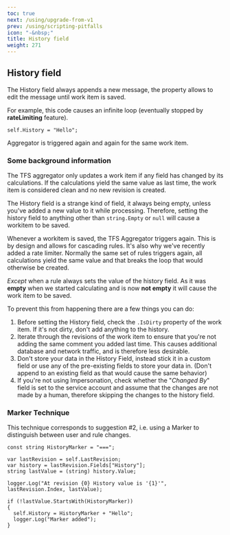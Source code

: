 ```yaml
---
toc: true
next: /using/upgrade-from-v1
prev: /using/scripting-pitfalls
icon: "-&nbsp;"
title: History field
weight: 271
---
```


## History field

The History field always appends a new message, the property allows to edit the message until work item is saved.

For example, this code causes an infinite loop (eventually stopped by **rateLimiting** feature).
```
self.History = "Hello";
```
Aggregator is triggered again and again for the same work item.

### Some background information

The TFS aggregator only updates a work item if any field has changed by its calculations. If the calculations yield the same value as last time, the work item is considered clean and no new revision is created.

The History field is a strange kind of field, it always being empty, unless you've added a new value to it while processing. Therefore, setting the history field to anything other than `string.Empty` or `null` will cause a workitem to be saved.

Whenever a workitem is saved, the TFS Aggregator triggers again. This is by design and allows for cascading rules. It's also why we've recently added a rate limiter. Normally the same set of rules triggers again, all calculations yield the same value and that breaks the loop that would otherwise be created.

*Except* when a rule always sets the value of the history field. As it was **empty** when we started calculating and is now **not empty** it will cause the work item to be saved.

To prevent this from happening there are a few things you can do:

 1. Before setting the History field, check the `.IsDirty` property of the work item. If it's not dirty, don't add anything to the history.
 2. Iterate through the revisions of the work item to ensure that you're not adding the same comment you added last time. This causes additional database and network traffic, and is therefore less desirable.
 3. Don't store your data in the History Field, instead stick it in a custom field or use any of the pre-existing fields to store your data in. (Don't append to an existing field as that would cause the same behavior)
 4. If you're not using Impersonation, check whether the "_Changed By_" field is set to the service account and assume that the changes are not made by a human, therefore skipping the changes to the history field.

### Marker Technique

This technique corresponds to suggestion #2, i.e. using a Marker to distinguish between user and rule changes.

```
const string HistoryMarker = "===";

var lastRevision = self.LastRevision;
var history = lastRevision.Fields["History"];
string lastValue = (string) history.Value;

logger.Log("At revision {0} History value is '{1}'", lastRevision.Index, lastValue);

if (!lastValue.StartsWith(HistoryMarker))
{
  self.History = HistoryMarker + "Hello";
  logger.Log("Marker added");
}
```
